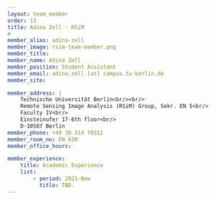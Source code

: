 ```yaml
---
layout: team_member
order: 13
title: Adina Zell - RSiM
#
member_alias: adina-zell
member_image: rsim-team-member.png
member_title:
member_name: Adina Zell
member_position: Student Assistant
member_email: adina.zell [at] campus.tu-berlin.de
member_site:

member_address: |
    Technische Universität Berlin<br/><br/>
    Remote Sensing Image Analysis (RSiM) Group, Sekr. EN 5<br/>
    Faculty IV<br/>
    Einsteinufer 17-6th floor<br/>
    D-10587 Berlin
member_phone: +49 30 314 70312
member_room_no: EN 630
member_office_hours:

member_experience:
    title: Academic Experience
    list:
        - period: 2021-Now
          title: TBD.
---
```

